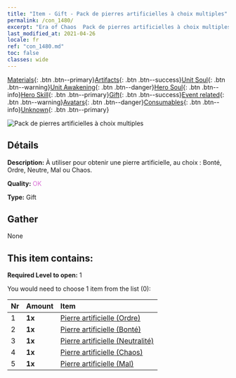 ```yaml
---
title: "Item - Gift - Pack de pierres artificielles à choix multiples"
permalink: /con_1480/
excerpt: "Era of Chaos  Pack de pierres artificielles à choix multiples"
last_modified_at: 2021-04-26
locale: fr
ref: "con_1480.md"
toc: false
classes: wide
---
```

 [Materials](/ItemsFR/){: .btn .btn--primary}[Artifacts](/ItemsFR/Artifacts/){: .btn .btn--success}[Unit Soul](/ItemsFR/UnitSoul/){: .btn .btn--warning}[Unit Awakening](/ItemsFR/UnitAwakening/){: .btn .btn--danger}[Hero Soul](/ItemsFR/HeroSoul/){: .btn .btn--info}[Hero Skill](/ItemsFR/HeroSkill/){: .btn .btn--primary}[Gift](/ItemsFR/Gift/){: .btn .btn--success}[Event related](/ItemsFR/Events/){: .btn .btn--warning}[Avatars](/ItemsFR/Avatars/){: .btn .btn--danger}[Consumables](/ItemsFR/Consumables/){: .btn .btn--info}[Unknown](/ItemsFR/Unknown/){: .btn .btn--primary}

 ![Pack de pierres artificielles à choix multiples](/images/t/i_907094.png)

## Détails
 **Description:** À utiliser pour obtenir une pierre artificielle, au choix : Bonté, Ordre, Neutre, Mal ou Chaos.

 **Quality:** <span style="color: #DA70D6">OK</span>

 **Type:** Gift

## Gather

  None

## This item contains:

 **Required Level to open:** 1

 You would need to choose 1 item from the list (0):

  | Nr | Amount |     Item    |
  |:---|:-------|:------------|
  | 1 |  **1x** | [Pierre artificielle (Ordre)](/ItemsFR/con_1123/) |  | 
  | 2 |  **1x** | [Pierre artificielle (Bonté)](/ItemsFR/con_1124/) |  | 
  | 3 |  **1x** | [Pierre artificielle (Neutralité)](/ItemsFR/con_1125/) |  | 
  | 4 |  **1x** | [Pierre artificielle (Chaos)](/ItemsFR/con_1126/) |  | 
  | 5 |  **1x** | [Pierre artificielle (Mal)](/ItemsFR/con_1127/) |  | 
